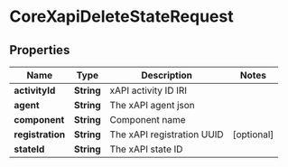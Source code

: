 

# CoreXapiDeleteStateRequest


## Properties

| Name | Type | Description | Notes |
|------------ | ------------- | ------------- | -------------|
|**activityId** | **String** | xAPI activity ID IRI |  |
|**agent** | **String** | The xAPI agent json |  |
|**component** | **String** | Component name |  |
|**registration** | **String** | The xAPI registration UUID |  [optional] |
|**stateId** | **String** | The xAPI state ID |  |



